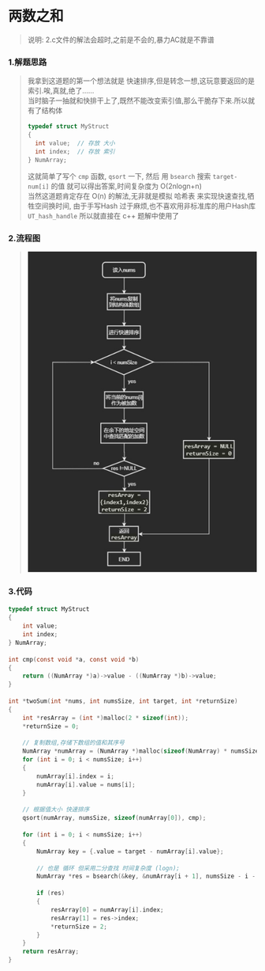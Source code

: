 # 两数之和
> 说明: 2.c文件的解法会超时,之前是不会的,暴力AC就是不靠谱
### 1.解题思路
> 我拿到这道题的第一个想法就是 快速排序,但是转念一想,这玩意要返回的是索引.唉,真就,绝了……  
> 当时脑子一抽就和快排干上了,既然不能改变索引值,那么干脆存下来.所以就有了结构体
> ```c
> typedef struct MyStruct
> {
>   int value;  // 存放 大小
>   int index;  // 存放 索引
> } NumArray;
> ```
> 这就简单了写个 ```cmp``` 函数, ```qsort``` 一下, 然后 用 ```bsearch``` 搜索 ```target-num[i]``` 的值 就可以得出答案,时间复杂度为 O(2nlogn+n)  
> 当然这道题肯定存在 O(n) 的解法,无非就是模拟 哈希表 来实现快速查找,牺牲空间换时间, 由于手写Hash 过于麻烦,也不喜欢用非标准库的用户Hash库 ```UT_hash_handle``` 所以就直接在 c++ 题解中使用了  

  

### 2.流程图
>![alte flow1](flow1.jpg)

### 3.代码
>
```c
typedef struct MyStruct
{
    int value;
    int index;
} NumArray;

int cmp(const void *a, const void *b)
{
    return ((NumArray *)a)->value - ((NumArray *)b)->value;
}

int *twoSum(int *nums, int numsSize, int target, int *returnSize)
{
    int *resArray = (int *)malloc(2 * sizeof(int));
    *returnSize = 0;

    // 复制数组,存储下数组的值和其序号
    NumArray *numArray = (NumArray *)malloc(sizeof(NumArray) * numsSize);
    for (int i = 0; i < numsSize; i++)
    {
        numArray[i].index = i;
        numArray[i].value = nums[i];
    }

    // 根据值大小 快速排序
    qsort(numArray, numsSize, sizeof(numArray[0]), cmp);

    for (int i = 0; i < numsSize; i++)
    {
        NumArray key = {.value = target - numArray[i].value};

        // 也是 循环 但采用二分查找 时间复杂度 (logn);
        NumArray *res = bsearch(&key, &numArray[i + 1], numsSize - i - 1, sizeof(numArray[0]), cmp);

        if (res)
        {
            resArray[0] = numArray[i].index;
            resArray[1] = res->index;
            *returnSize = 2;
        }
    }
    return resArray;
}
```

